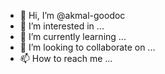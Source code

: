 - 👋 Hi, I’m @akmal-goodoc
- 👀 I’m interested in ...
- 🌱 I’m currently learning ...
- 💞️ I’m looking to collaborate on ...
- 📫 How to reach me ...

<!---
akmal-goodoc/akmal-goodoc is a ✨ special ✨ repository because its `README.md` (this file) appears on your GitHub profile.
You can click the Preview link to take a look at your changes.
--->
